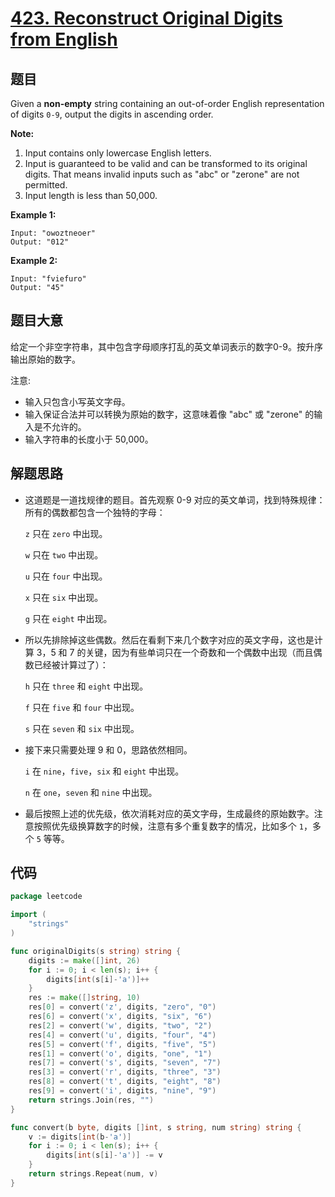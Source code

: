 # [423. Reconstruct Original Digits from English](https://leetcode.com/problems/reconstruct-original-digits-from-english/)


## 题目

Given a **non-empty** string containing an out-of-order English representation of digits `0-9`, output the digits in ascending order.

**Note:**

1. Input contains only lowercase English letters.
2. Input is guaranteed to be valid and can be transformed to its original digits. That means invalid inputs such as "abc" or "zerone" are not permitted.
3. Input length is less than 50,000.

**Example 1:**

```
Input: "owoztneoer"
Output: "012"
```

**Example 2:**

```
Input: "fviefuro"
Output: "45"
```

## 题目大意

给定一个非空字符串，其中包含字母顺序打乱的英文单词表示的数字0-9。按升序输出原始的数字。

注意:

- 输入只包含小写英文字母。
- 输入保证合法并可以转换为原始的数字，这意味着像 "abc" 或 "zerone" 的输入是不允许的。
- 输入字符串的长度小于 50,000。

## 解题思路

- 这道题是一道找规律的题目。首先观察 0-9 对应的英文单词，找到特殊规律：所有的偶数都包含一个独特的字母：

    `z` 只在 `zero` 中出现。

    `w` 只在 `two` 中出现。

    `u` 只在 `four` 中出现。

    `x` 只在 `six` 中出现。

    `g` 只在 `eight` 中出现。

- 所以先排除掉这些偶数。然后在看剩下来几个数字对应的英文字母，这也是计算 3，5 和 7 的关键，因为有些单词只在一个奇数和一个偶数中出现（而且偶数已经被计算过了）：

    `h` 只在 `three` 和 `eight` 中出现。

    `f` 只在 `five` 和 `four` 中出现。

    `s` 只在 `seven` 和 `six` 中出现。

- 接下来只需要处理 9 和 0，思路依然相同。

    `i` 在 `nine`，`five`，`six` 和 `eight` 中出现。

    `n` 在 `one`，`seven` 和 `nine` 中出现。

- 最后按照上述的优先级，依次消耗对应的英文字母，生成最终的原始数字。注意按照优先级换算数字的时候，注意有多个重复数字的情况，比如多个 `1`，多个 `5` 等等。

## 代码

```go
package leetcode

import (
    "strings"
)

func originalDigits(s string) string {
    digits := make([]int, 26)
    for i := 0; i < len(s); i++ {
        digits[int(s[i]-'a')]++
    }
    res := make([]string, 10)
    res[0] = convert('z', digits, "zero", "0")
    res[6] = convert('x', digits, "six", "6")
    res[2] = convert('w', digits, "two", "2")
    res[4] = convert('u', digits, "four", "4")
    res[5] = convert('f', digits, "five", "5")
    res[1] = convert('o', digits, "one", "1")
    res[7] = convert('s', digits, "seven", "7")
    res[3] = convert('r', digits, "three", "3")
    res[8] = convert('t', digits, "eight", "8")
    res[9] = convert('i', digits, "nine", "9")
    return strings.Join(res, "")
}

func convert(b byte, digits []int, s string, num string) string {
    v := digits[int(b-'a')]
    for i := 0; i < len(s); i++ {
        digits[int(s[i]-'a')] -= v
    }
    return strings.Repeat(num, v)
}
```